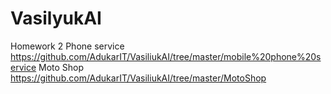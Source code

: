 # VasilyukAI
Homework 2
Phone service https://github.com/AdukarIT/VasiliukAI/tree/master/mobile%20phone%20service
Moto Shop https://github.com/AdukarIT/VasiliukAI/tree/master/MotoShop
